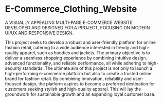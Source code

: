# E-Commerce_Clothing_Website
A VISUALLY APPEALING MULTI-PAGE E-COMMERCE WEBSITE DEVELOPED AND DESIGNED FOR A PROJECT, FOCUSING ON MODERN UI/UX AND RESPONSIVE DESIGN.

This project seeks to develop a robust and user-friendly platform for online fashion retail, catering to a wide audience interested in trendy and high-quality apparel, such as hoodies and jackets. The primary objective is to deliver a seamless shopping experience by combining intuitive design, advanced functionality, and reliable performance, all while adhering to high-security standards. The ultimate aim of this project is not only to launch a high-performing e-commerce platform but also to create a trusted online brand for fashion retail. By combining innovation, reliability and user-focused design, the platform aspires to become a preferred destination for customers seeking stylish and high-quality apparel. This will lay the groundwork for sustainable growth and an expanding loyal customer base.
